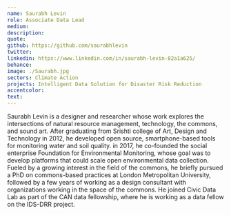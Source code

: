 ```yaml
---
name: Saurabh Levin
role: Associate Data Lead
medium:
description:
quote:
github: https://github.com/saurabhlevin
twitter: 
linkedin: https://www.linkedin.com/in/saurabh-levin-82a1a625/
behance:
image: ./Saurabh.jpg
sectors: Climate Action
projects: Intelligent Data Solution for Disaster Risk Reduction
accentcolor:
text:
---
```


Saurabh Levin is a designer and researcher whose work explores the intersections of natural resource management, technology, the commons, and sound art. After graduating from Srishti college of Art, Design and Technology in 2012, he developed open source, smartphone-based tools for monitoring water and soil quality. in 2017, he co-founded the social enterprise Foundation for Environmental Monitoring, whose goal was to develop platforms that could scale open environmental data collection. Fueled by a growing interest in the field of the commons, he briefly pursued a PhD on commons-based practices at London Metropolitan University, followed by a few years of working as a design consultant with organizations working in the space of the commons. He joined Civic Data Lab as part of the CAN data fellowship, where he is working as a data fellow on the IDS-DRR project. 
